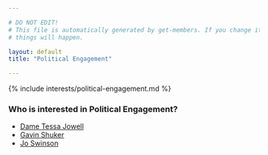 ```yaml
---

# DO NOT EDIT!
# This file is automatically generated by get-members. If you change it, bad
# things will happen.

layout: default
title: "Political Engagement"

---
```


{% include interests/political-engagement.md %}

### Who is interested in Political Engagement?


* [Dame  Tessa Jowell](../members/dame-tessa-jowell.html)
* [Gavin Shuker](../members/gavin-shuker.html)
* [Jo Swinson](../members/jo-swinson.html)
